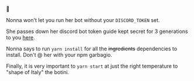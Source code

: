 🤌

Nonna won't let you run her bot without your `DISCORD_TOKEN` set.

She passes down her discord bot token guide kept secret for 3 generations to
you [here](https://discordjs.guide/preparations/setting-up-a-bot-application.html#creating-your-bot).

Nonna says to run `yarn install` for all the ~~ingredients~~ dependencies to install. Don't @ her with your npm
garbagio.

Finally, it is very important to `yarn start` at just the right temperature to "shape of Italy" the botini.
